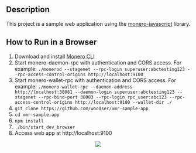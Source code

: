 ## Description

This project is a sample web application using the [monero-javascript](https://github.com/monero-ecosystem/monero-javascript) library.

## How to Run in a Browser
1. Download and install [Monero CLI](https://getmonero.org/downloads/)
2. Start monero-daemon-rpc with authentication and CORS access.  For example: `./monerod --stagenet --rpc-login superuser:abctesting123 --rpc-access-control-origins http://localhost:9100`
3. Start monero-wallet-rpc with authentication and CORS access.  For example: `./monero-wallet-rpc --daemon-address http://localhost:38081 --daemon-login superuser:abctesting123 --stagenet --rpc-bind-port 38083 --rpc-login rpc_user:abc123 --rpc-access-control-origins http://localhost:9100 --wallet-dir ./`
4. `git clone https://github.com/woodser/xmr-sample-app`
5. `cd xmr-sample-app`
6. `npm install`
7. `./bin/start_dev_browser`
8. Access web app at http://localhost:9100

<p align="center">
	<img src="src/mockups/wallet/web_wallet_006.jpeg"/>
</p>